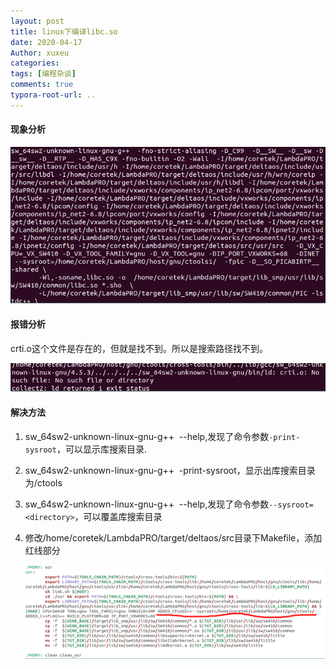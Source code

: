 ```yaml
---
layout: post
title: linux下编译libc.so
date: 2020-04-17
Author: xuxeu
categories: 
tags: [编程杂谈]
comments: true
typora-root-url: ..
---
```


#### 现象分析

![1](/images/2020-04-17-libc/1.png)

#### 报错分析

crti.o这个文件是存在的，但就是找不到。所以是搜索路径找不到。

![2](/images/2020-04-17-libc/2.png)

#### 解决方法

1. sw_64sw2-unknown-linux-gnu-g++  --help,发现了命令参数`-print-sysroot`，可以显示库搜索目录.

2. sw_64sw2-unknown-linux-gnu-g++  -print-sysroot，显示出库搜索目录为/ctools

3. sw_64sw2-unknown-linux-gnu-g++  --help,发现了命令参数`--sysroot=<directory>`，可以覆盖库搜索目录

4. 修改/home/coretek/LambdaPRO/target/deltaos/src目录下Makefile，添加红线部分

   ![3](/images/2020-04-17-libc/3.png)
